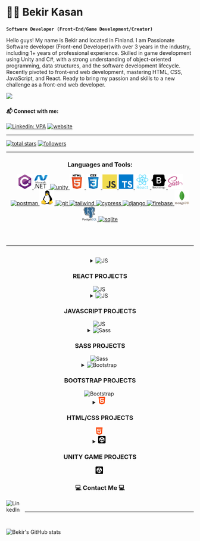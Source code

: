 
# 🧗‍♂️ Bekir Kasan

**`Software Developer (Front-End/Game Development/Creator)`**


Hello guys! My name is Bekir and located in Finland. I am Passionate Software developer (Front-end Developer)with over 3 years in the industry, including 1+ years of professional experience. Skilled in game development using Unity and C#, with a strong understanding of object-oriented programming, data structures, and the software development lifecycle. Recently pivoted to front-end web development, mastering HTML, CSS, JavaScript, and React. Ready to bring my passion and skills to a new challenge as a front-end web developer. 

![](https://komarev.com/ghpvc/?username=bskasan&color=red&style=for-the-badge)

#### 📬 Connect with me:
[![Linkedin: VPA](https://img.shields.io/badge/linkedin-%230077B5.svg?&style=for-the-badge&logo=linkedin&logoColor=white)](https://www.linkedin.com/in/bekirskasan/)
[![website](https://img.shields.io/badge/gmail-f1f2f6.svg?&style=for-the-badge&logo=gmail&logoColor=red)](mailto:becaglar3434@gmail.com)

<hr>

<!-- Social badges section -->
<!-- Badges with custom icons - https://github.com/DenverCoder1/custom-icon-badges -->
<!-- View counter - https://github.com/DenverCoder1/Simple-View-Counter -->
<p align="left">
  <a href="https://github.com/Bskasan?tab=repositories&sort=stargazers">
    <img alt="total stars" title="Total stars on GitHub" src="https://custom-icon-badges.demolab.com/github/stars/Bskasan?color=55960c&style=for-the-badge&labelColor=488207&logo=star"/></a>
  <a href="https://github.com/Bskasan?tab=followers">
    <img alt="followers" title="Follow me on Github" src="https://custom-icon-badges.demolab.com/github/followers/Bskasan?color=236ad3&labelColor=1155ba&style=for-the-badge&logo=person-add&label=Follow&logoColor=white"/></a>
</p>

---
<h3 align="center">Languages and Tools:</h3>
<p align="center"> 
  <a href="https://www.w3schools.com/cs/" target="_blank" rel="noreferrer"> <img src="https://raw.githubusercontent.com/devicons/devicon/master/icons/csharp/csharp-original.svg" alt="csharp" width="40" height="40"/> </a>
  <a href="https://dotnet.microsoft.com/" target="_blank" rel="noreferrer"> <img src="https://raw.githubusercontent.com/devicons/devicon/master/icons/dot-net/dot-net-original-wordmark.svg" alt="dotnet" width="40" height="40"/> </a>
  <a href="https://unity.com/" target="_blank" rel="noreferrer"> <img src="https://www.vectorlogo.zone/logos/unity3d/unity3d-icon.svg" alt="unity" width="40" height="40"/> </a>
  <a href="https://www.w3.org/html/" target="_blank" rel="noreferrer"> <img src="https://raw.githubusercontent.com/devicons/devicon/master/icons/html5/html5-original-wordmark.svg" alt="html5" width="40" height="40"/> </a>
  <a href="https://www.w3schools.com/css/" target="_blank" rel="noreferrer"> <img src="https://raw.githubusercontent.com/devicons/devicon/master/icons/css3/css3-original-wordmark.svg" alt="css3" width="40" height="40"/> </a>
  <a href="https://developer.mozilla.org/en-US/docs/Web/JavaScript" target="_blank" rel="noreferrer"> <img src="https://raw.githubusercontent.com/devicons/devicon/master/icons/javascript/javascript-original.svg" alt="javascript" width="40" height="40"/> </a>
  <a href="https://www.typescriptlang.org/" target="_blank" rel="noreferrer"> <img src="https://raw.githubusercontent.com/devicons/devicon/master/icons/typescript/typescript-original.svg" alt="typescript" width="40" height="40"/> </a> 
  <a href="https://reactjs.org/" target="_blank" rel="noreferrer"> <img src="https://raw.githubusercontent.com/devicons/devicon/master/icons/react/react-original-wordmark.svg" alt="react" width="40" height="40"/> </a> 
  <a href="https://getbootstrap.com" target="_blank" rel="noreferrer"> <img src="https://raw.githubusercontent.com/devicons/devicon/master/icons/bootstrap/bootstrap-plain-wordmark.svg" alt="bootstrap" width="40" height="40"/> </a>
  <a href="https://sass-lang.com" target="_blank" rel="noreferrer"> <img src="https://raw.githubusercontent.com/devicons/devicon/master/icons/sass/sass-original.svg" alt="sass" width="40" height="40"/> </a>
  <a href="https://postman.com" target="_blank" rel="noreferrer"> <img src="https://www.vectorlogo.zone/logos/getpostman/getpostman-icon.svg" alt="postman" width="40" height="40"/> </a> 
  <a href="https://www.linux.org/" target="_blank" rel="noreferrer"> <img src="https://raw.githubusercontent.com/devicons/devicon/master/icons/linux/linux-original.svg" alt="linux" width="40" height="40"/> </a> 
  <a href="https://git-scm.com/" target="_blank" rel="noreferrer"> <img src="https://www.vectorlogo.zone/logos/git-scm/git-scm-icon.svg" alt="git" width="40" height="40"/> </a>
  <a href="https://tailwindcss.com/" target="_blank" rel="noreferrer"> <img src="https://www.vectorlogo.zone/logos/tailwindcss/tailwindcss-icon.svg" alt="tailwind" width="40" height="40"/> </a> 
  <a href="https://www.cypress.io" target="_blank" rel="noreferrer"> <img src="https://raw.githubusercontent.com/simple-icons/simple-icons/6e46ec1fc23b60c8fd0d2f2ff46db82e16dbd75f/icons/cypress.svg" alt="cypress" width="40" height="40"/> </a> 
  <a href="https://www.djangoproject.com/" target="_blank" rel="noreferrer"> <img src="https://cdn.worldvectorlogo.com/logos/django.svg" alt="django" width="40" height="40"/> </a> 
  <a href="https://firebase.google.com/" target="_blank" rel="noreferrer"> <img src="https://www.vectorlogo.zone/logos/firebase/firebase-icon.svg" alt="firebase" width="40" height="40"/> </a> 
  <a href="https://www.mongodb.com/" target="_blank" rel="noreferrer"> <img src="https://raw.githubusercontent.com/devicons/devicon/master/icons/mongodb/mongodb-original-wordmark.svg" alt="mongodb" width="40" height="40"/> </a> 
  <a href="https://www.postgresql.org" target="_blank" rel="noreferrer"> <img src="https://raw.githubusercontent.com/devicons/devicon/master/icons/postgresql/postgresql-original-wordmark.svg" alt="postgresql" width="40" height="40"/> </a>
  <a href="https://www.sqlite.org/" target="_blank" rel="noreferrer"> <img src="https://www.vectorlogo.zone/logos/sqlite/sqlite-icon.svg" alt="sqlite" width="40" height="40"/> </a> 
</p>


<br>
<br>
<hr>
<br>

<!--React Projects Toggle List-->
<details align="center">
  <summary>
    <img alt="JS" width="20px" style="padding-right:5px;" src="https://cdn.jsdelivr.net/gh/devicons/devicon/icons/react/react-original.svg" />
    <h3>REACT PROJECTS</h3>
    <img  alt="JS" width="20px" style="padding-right:5px;" src="https://cdn.jsdelivr.net/gh/devicons/devicon/icons/react/react-original.svg" />
  </summary>
  <br>
  <a href="https://github.com/Bskasan/HoroscopeReactJS">Horoscope</a><br><br>
</details>

<!--JavaScript Projects Toggle List-->
<details align="center">
  <summary>
    <img alt="JS" width="20px" style="padding-right:5px;" src="https://cdn.jsdelivr.net/gh/devicons/devicon/icons/javascript/javascript-original.svg" />
    <h3>JAVASCRIPT PROJECTS</h3>
    <img  alt="JS" width="20px" style="padding-right:5px;" src="https://cdn.jsdelivr.net/gh/devicons/devicon/icons/javascript/javascript-original.svg" />
  </summary>
  <br>
  <a href="https://bskasan.github.io/ToDoAppWithJS/">To Do App</a><br><br>
</details>

<!--Sass Projects Toggle List-->
<details align="center">
  <summary>
    <img alt="Sass" width="20px" style="padding-right:5px;" src="https://cdn.jsdelivr.net/gh/devicons/devicon/icons/sass/sass-original.svg" />
    <h3>SASS PROJECTS</h3>
    <img  alt="Sass" width="20px" style="padding-right:5px;" src="https://cdn.jsdelivr.net/gh/devicons/devicon/icons/sass/sass-original.svg" />
  </summary>
  <br>
  <a href="https://bskasan.github.io/Sass-Portfolio-Project/">Wednesday Adams Portfolio Page (with Sass)</a><br><br>
</details>

<!--Bootstrap Projects Toggle List-->
<details align="center">
  <summary>
    <img alt="Bootstrap" width="20px" style="padding-right:5px;" src="https://cdn.jsdelivr.net/gh/devicons/devicon/icons/bootstrap/bootstrap-original.svg" />
    <h3>BOOTSTRAP PROJECTS</h3>
    <img  alt="Bootstrap" width="20px" style="padding-right:5px;" src="https://cdn.jsdelivr.net/gh/devicons/devicon/icons/bootstrap/bootstrap-original.svg" />
  </summary>
  <br>
  <a href="https://bskasan.github.io/gameDevCourseWebsite/">GameDev Academy Website Page</a><br><br>
</details>


<!--Html Projects Toggle List-->
<details align="center">
  <summary>
    <img alt="Html" width="20px" style="padding-right:5px;" src="https://github.com/Bskasan/Bskasan/blob/main/images/html-5.png?raw=true"/>
    <h3>HTML/CSS PROJECTS</h3>
    <img alt="Html" width="20px" style="padding-right:5px;" src="https://github.com/Bskasan/Bskasan/blob/main/images/html-5.png?raw=true"/>
  </summary>
  <br>
  <a href="https://bskasan.github.io/IOS_Calculator_CSS_Grid/">IOS Calculator (CSS - Grid Layout)</a><br><br>
  <a href="https://bskasan.github.io/CW-Website-Media-Query-CSS/">Practice Website Page (CSS Media Query) </a><br><br>
  <a href="https://bskasan.github.io/ParallaxWebsiteProject/">Parallax Website Page</a><br><br>
  <a href="https://bskasan.github.io/Google-Landing-Page/">Google Landing Page</a><br><br>
  <a href="https://bskasan.github.io/NetflixSurveyForm/">Netflix Survey Form</a><br><br>
  <a href="https://bskasan.github.io/VoltranClubPage_Html_Css/">Voltran Club Page</a><br><br>
  <a href="https://bskasan.github.io/BootcampApplicationFormWithCSS/">Bootcamp Application Form with CSS</a><br><br>
  <a href="https://bskasan.github.io/WeeklyScheduleWithCSS/">Weekly Schedule Table with CSS</a><br><br>
  <a href="https://bskasan.github.io/BasicHtmlTable/">Basic Html Table</a><br><br>
  
</details>

<!--Game Projects Toggle List-->
<details align="center">
  <summary>
    <img alt="Unity" width="20px" style="padding-right:5px;" src="https://github.com/Bskasan/Bskasan/blob/main/images/unity.png?raw=true"/>
    <h3>UNITY GAME PROJECTS</h3>
    <img alt="Unity" width="20px" style="padding-right:5px;" src="https://github.com/Bskasan/Bskasan/blob/main/images/unity.png?raw=true"/>
  </summary>
  <br>
  <a href="https://github.com/Bskasan/First2DGame">2D Platform Game</a><br><br>
  <a href="https://github.com/Bskasan/ClickyMouseGame">The Clicky Mouse Game</a><br><br>
  <a href="https://github.com/Bskasan/MiniArcadeStyleSumoGamePrototype-ULP-">Arcade Style Sumo Game 3D</a><br><br>
  <a href="https://github.com/Bskasan/RunnerGameUnityLearning">Basic Runner Game</a><br><br>
</details>

<h3 align="center"> 💻 Contact Me 💻 </h3>

<a href="https://www.linkedin.com/in/bekirskasan/">
  <img align="left" alt="LinkedIn" width="40px" style="padding-right:10px" src="https://cdn.jsdelivr.net/gh/devicons/devicon/icons/linkedin/linkedin-original.svg" />
</a>

<br><hr><br>

![Bekir's GitHub stats](https://github-readme-stats.vercel.app/api?username=Bskasan&show_icons=true&theme=transparent)



<!--
**Bskasan/Bskasan** is a ✨ _special_ ✨ repository because its `README.md` (this file) appears on your GitHub profile.

Here are some ideas to get you started:

- 🔭 I’m currently working on ...
- 🌱 I’m currently learning ...
- 👯 I’m looking to collaborate on ...
- 🤔 I’m looking for help with ...
- 💬 Ask me about ...
- 📫 How to reach me: ...
- 😄 Pronouns: ...
- ⚡ Fun fact: ...
-->

